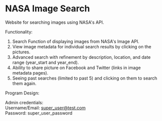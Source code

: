 # NASA Image Search

Website for searching images using NASA's API.


Functionality:  
1. Search Function of displaying images from NASA's Image API.  
2. View image metadata for individual search results by clicking on the pictures.  
3. Advanced search with refinement by description, location, and date range (year_start and year_end).  
4. Ability to share picture on Facebook and Twitter (links in image metadata pages).
5. Seeing past searches (limited to past 5) and clicking on them to search them again.


Program Design:   

Admin credentials:  
Username/Email: super_user@test.com  
Password: super_user_password  